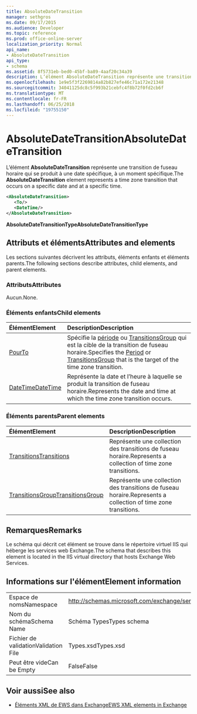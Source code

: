 ```yaml
---
title: AbsoluteDateTransition
manager: sethgros
ms.date: 09/17/2015
ms.audience: Developer
ms.topic: reference
ms.prod: office-online-server
localization_priority: Normal
api_name:
- AbsoluteDateTransition
api_type:
- schema
ms.assetid: 8f5731eb-bed0-45bf-ba89-4aaf20c34a39
description: L’élément AbsoluteDateTransition représente une transition de fuseau horaire qui se produit à une date spécifique, à un moment spécifique.
ms.openlocfilehash: 1e9e5f3f2269814a82b827efe46c71a172e21348
ms.sourcegitcommit: 34041125dc8c5f993b21cebfc4f8b72f0fd2cb6f
ms.translationtype: MT
ms.contentlocale: fr-FR
ms.lasthandoff: 06/25/2018
ms.locfileid: "19755150"
---
```

# <a name="absolutedatetransition"></a><span data-ttu-id="81b4c-103">AbsoluteDateTransition</span><span class="sxs-lookup"><span data-stu-id="81b4c-103">AbsoluteDateTransition</span></span>

<span data-ttu-id="81b4c-104">L’élément **AbsoluteDateTransition** représente une transition de fuseau horaire qui se produit à une date spécifique, à un moment spécifique.</span><span class="sxs-lookup"><span data-stu-id="81b4c-104">The **AbsoluteDateTransition** element represents a time zone transition that occurs on a specific date and at a specific time.</span></span> 
  
```xml
<AbsoluteDateTransition>
   <To/>
   <DateTime/>
</AbsoluteDateTransition>
```

<span data-ttu-id="81b4c-105">**AbsoluteDateTransitionType**</span><span class="sxs-lookup"><span data-stu-id="81b4c-105">**AbsoluteDateTransitionType**</span></span>

## <a name="attributes-and-elements"></a><span data-ttu-id="81b4c-106">Attributs et éléments</span><span class="sxs-lookup"><span data-stu-id="81b4c-106">Attributes and elements</span></span>

<span data-ttu-id="81b4c-107">Les sections suivantes décrivent les attributs, éléments enfants et éléments parents.</span><span class="sxs-lookup"><span data-stu-id="81b4c-107">The following sections describe attributes, child elements, and parent elements.</span></span>
  
### <a name="attributes"></a><span data-ttu-id="81b4c-108">Attributs</span><span class="sxs-lookup"><span data-stu-id="81b4c-108">Attributes</span></span>

<span data-ttu-id="81b4c-109">Aucun.</span><span class="sxs-lookup"><span data-stu-id="81b4c-109">None.</span></span>
  
### <a name="child-elements"></a><span data-ttu-id="81b4c-110">Éléments enfants</span><span class="sxs-lookup"><span data-stu-id="81b4c-110">Child elements</span></span>

|<span data-ttu-id="81b4c-111">**Élément**</span><span class="sxs-lookup"><span data-stu-id="81b4c-111">**Element**</span></span>|<span data-ttu-id="81b4c-112">**Description**</span><span class="sxs-lookup"><span data-stu-id="81b4c-112">**Description**</span></span>|
|:-----|:-----|
|[<span data-ttu-id="81b4c-113">Pour</span><span class="sxs-lookup"><span data-stu-id="81b4c-113">To</span></span>](to.md) <br/> |<span data-ttu-id="81b4c-114">Spécifie la [période](period.md) ou [TransitionsGroup](transitionsgroup.md) qui est la cible de la transition de fuseau horaire.</span><span class="sxs-lookup"><span data-stu-id="81b4c-114">Specifies the [Period](period.md) or [TransitionsGroup](transitionsgroup.md) that is the target of the time zone transition.</span></span>  <br/> |
|[<span data-ttu-id="81b4c-115">DateTime</span><span class="sxs-lookup"><span data-stu-id="81b4c-115">DateTime</span></span>](datetime.md) <br/> |<span data-ttu-id="81b4c-116">Représente la date et l’heure à laquelle se produit la transition de fuseau horaire.</span><span class="sxs-lookup"><span data-stu-id="81b4c-116">Represents the date and time at which the time zone transition occurs.</span></span>  <br/> |
   
### <a name="parent-elements"></a><span data-ttu-id="81b4c-117">Éléments parents</span><span class="sxs-lookup"><span data-stu-id="81b4c-117">Parent elements</span></span>

|<span data-ttu-id="81b4c-118">**Élément**</span><span class="sxs-lookup"><span data-stu-id="81b4c-118">**Element**</span></span>|<span data-ttu-id="81b4c-119">**Description**</span><span class="sxs-lookup"><span data-stu-id="81b4c-119">**Description**</span></span>|
|:-----|:-----|
|[<span data-ttu-id="81b4c-120">Transitions</span><span class="sxs-lookup"><span data-stu-id="81b4c-120">Transitions</span></span>](transitions.md) <br/> |<span data-ttu-id="81b4c-121">Représente une collection des transitions de fuseau horaire.</span><span class="sxs-lookup"><span data-stu-id="81b4c-121">Represents a collection of time zone transitions.</span></span>  <br/> |
|[<span data-ttu-id="81b4c-122">TransitionsGroup</span><span class="sxs-lookup"><span data-stu-id="81b4c-122">TransitionsGroup</span></span>](transitionsgroup.md) <br/> |<span data-ttu-id="81b4c-123">Représente une collection des transitions de fuseau horaire.</span><span class="sxs-lookup"><span data-stu-id="81b4c-123">Represents a collection of time zone transitions.</span></span>  <br/> |
   
## <a name="remarks"></a><span data-ttu-id="81b4c-124">Remarques</span><span class="sxs-lookup"><span data-stu-id="81b4c-124">Remarks</span></span>

<span data-ttu-id="81b4c-125">Le schéma qui décrit cet élément se trouve dans le répertoire virtuel IIS qui héberge les services web Exchange.</span><span class="sxs-lookup"><span data-stu-id="81b4c-125">The schema that describes this element is located in the IIS virtual directory that hosts Exchange Web Services.</span></span>
  
## <a name="element-information"></a><span data-ttu-id="81b4c-126">Informations sur l'élément</span><span class="sxs-lookup"><span data-stu-id="81b4c-126">Element information</span></span>

|||
|:-----|:-----|
|<span data-ttu-id="81b4c-127">Espace de noms</span><span class="sxs-lookup"><span data-stu-id="81b4c-127">Namespace</span></span>  <br/> |http://schemas.microsoft.com/exchange/services/2006/types  <br/> |
|<span data-ttu-id="81b4c-128">Nom du schéma</span><span class="sxs-lookup"><span data-stu-id="81b4c-128">Schema Name</span></span>  <br/> |<span data-ttu-id="81b4c-129">Schéma Types</span><span class="sxs-lookup"><span data-stu-id="81b4c-129">Types schema</span></span>  <br/> |
|<span data-ttu-id="81b4c-130">Fichier de validation</span><span class="sxs-lookup"><span data-stu-id="81b4c-130">Validation File</span></span>  <br/> |<span data-ttu-id="81b4c-131">Types.xsd</span><span class="sxs-lookup"><span data-stu-id="81b4c-131">Types.xsd</span></span>  <br/> |
|<span data-ttu-id="81b4c-132">Peut être vide</span><span class="sxs-lookup"><span data-stu-id="81b4c-132">Can be Empty</span></span>  <br/> |<span data-ttu-id="81b4c-133">False</span><span class="sxs-lookup"><span data-stu-id="81b4c-133">False</span></span>  <br/> |
   
## <a name="see-also"></a><span data-ttu-id="81b4c-134">Voir aussi</span><span class="sxs-lookup"><span data-stu-id="81b4c-134">See also</span></span>

- [<span data-ttu-id="81b4c-135">Éléments XML de EWS dans Exchange</span><span class="sxs-lookup"><span data-stu-id="81b4c-135">EWS XML elements in Exchange</span></span>](ews-xml-elements-in-exchange.md)

